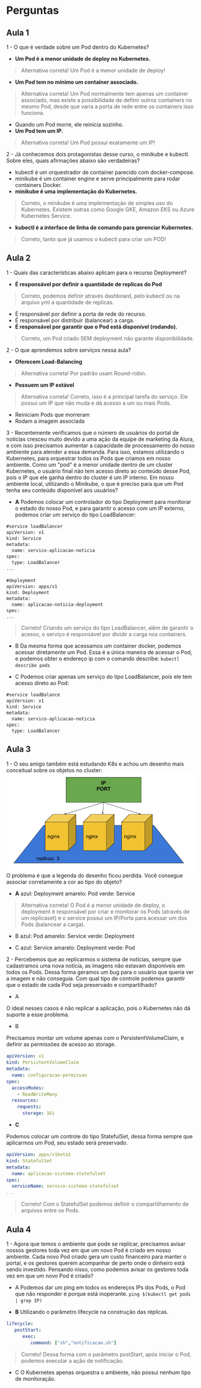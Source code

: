 # Perguntas

## Aula 1

1 - O que é verdade sobre um Pod dentro do Kubernetes?
- __Um Pod é a menor unidade de deploy no Kubernetes.__
> Alternativa correta! Um Pod é a menor unidade de deploy!
- __Um Pod tem no mínimo um container associado.__
> Alternativa correta! Um Pod normalmente tem apenas um container associado, mas existe a possibilidade de definir outros containers no mesmo Pod, desde que varia a porta de rede entre os containers isso funciona.
- Quando um Pod morre, ele reinicia sozinho.
- __Um Pod tem um IP.__
> Alternativa correta! Um Pod possui exatamente um IP!

2 - Já conhecemos dois protagonistas desse curso, o minikube e kubectl. Sobre eles, quais afirmações abaixo são verdadeiras?
- kubectl é um orquestrador de container parecido com docker-compose.
- minikube é um container engine e serve principalmente para rodar containers Docker.
- __minikube é uma implementação do Kubernetes.__
> Correto, o minikube é uma implementação de simples uso do Kubernetes. Existem outras como Google GKE, Amazon EKS ou Azure Kubernetes Service.
- __kubectl é a interface de linha de comando para gerenciar Kubernetes.__
> Correto, tanto que já usamos o kubectl para criar um POD!

## Aula 2

1 - Quais das características abaixo aplicam para o recurso Deployment?
- __É responsável por definir a quantidade de replicas do Pod__
> Correto, podemos definir através dashboard, pelo kubectl ou na arquivo yml a quantidade de replicas.
- É responsável por definir a porta de rede do recurso.
- É responsável por distribuir (balancear) a carga.
- __É responsável por garantir que o Pod está disponível (rodando).__
> Correto, um Pod criado SEM deployment não garante disponibilidade.

2 - O que aprendemos sobre serviços nessa aula?
- __Oferecem Load-Balancing__
> Alternativa correta! Por padrão usam Round-robin.
- __Possuem um IP estável__
> Alternativa correta! Correto, isso é a principal tarefa do serviço. Ele possui um IP que não muda e dá acesso a um ou mais Pods.
- Reiniciam Pods que morreram
- Rodam a imagem associada

3 - Recentemente verificamos que o número de usuários do portal de notícias cresceu muito devido a uma ação da equipe de marketing da Alura, e com isso precisamos aumentar a capacidade de processamento do nosso ambiente para atender a essa demanda. Para isso, estamos utilizando o Kubernetes, para orquestrar todos os Pods que criamos em nosso ambiente.
Como um "pod" é a menor unidade dentro de um cluster Kubernetes, o usuário final não tem acesso direto ao conteúdo desse Pod, pois o IP que ele ganha dentro do cluster é um IP interno.
Em nosso ambiente local, utilizando o Minikube, o que é preciso para que um Pod tenha seu conteúdo disponível aos usuários?

- __A__
Podemos colocar um controlador do tipo Deployment para monitorar o estado do nosso Pod, e para garantir o acesso com um IP externo, podemos criar um serviço do tipo LoadBalancer:
``` YML
#service loadBalancer
apiVersion: v1
kind: Service
metadata:
  name: servico-aplicacao-noticia
spec:
  type: LoadBalancer
...

#deployment
apiVersion: apps/v1
kind: Deployment
metadata:
  name: aplicacao-noticia-deployment
spec:
...
```
> Correto! Criando um serviço do tipo LoadBalancer, além de garantir o acesso, o serviço é responsável por dividir a carga nos containers.

- B
Da mesma forma que acessamos um container docker, podemos acessar diretamente um Pod. Essa é a única maneira de acessar o Pod, e podemos obter o endereço ip com o comando describe: ```kubectl describe pods```

- C
Podemos criar apenas um serviço do tipo LoadBalancer, pois ele tem acesso direto ao Pod:
``` YML
#service loadBalance
apiVersion: v1
kind: Service
metadata:
  name: servico-aplicacao-noticia
spec:
  type: LoadBalancer
```

## Aula 3

1 - O seu amigo também está estudando K8s e achou um desenho mais conceitual sobre os objetos no cluster:
![Imagem](./imagens/Aula-3-Ex-1.png)
O problema é que a legenda do desenho ficou perdida. Você consegue associar corretamente a cor ao tipo do objeto?

- __A__
azul: Deployment
amarelo: Pod
verde: Service
> Alternativa correta! O Pod é a menor unidade de deploy, o deployment é responsável por criar e monitorar os Pods (através de um replicaset) e o service possui um IP/Porta para acessar um dos Pods (balancear a carga).

- B
azul: Pod
amarelo: Service
verde: Deployment

- C
azul: Service
amarelo: Deployment
verde: Pod

2 - Percebemos que ao replicarmos o sistema de notícias, sempre que cadastramos uma nova notícia, as imagens não estavam disponíveis em todos os Pods. Dessa forma geramos um bug para o usuário que queria ver a imagem e não conseguia.
Com qual tipo de controle podemos garantir que o estado de cada Pod seja preservado e compartilhado?

- A

O ideal nesses casos é não replicar a aplicação, pois o Kubernetes não dá suporte a esse problema.

- B

Precisamos montar um volume apenas com o PersistentVolumeClaim, e definir as permissões de acesso ao storage.
``` yml
apiVersion: v1
kind: PersistentVolumeClaim
metadata:
  name: configuracao-permissao
spec:
  accessModes:
    - ReadWriteMany
  resources:
    requests:
      storage: 1Gi
```

- __C__

Podemos colocar um controle do tipo StatefulSet, dessa forma sempre que aplicarmos um Pod, seu estado será preservado.
``` yml
apiVersion: apps/v1beta1
kind: StatefulSet
metadata:
  name: aplicacao-sistema-statefulset
spec:
  serviceName: servico-sistema-statefulset
...
```
> Correto! Com o StatefulSet podemos definir o compartilhamento de arquivos entre os Pods.

## Aula 4

1 - Agora que temos o ambiente que pode se replicar, precisamos avisar nossos gestores toda vez em que um novo Pod é criado em nosso ambiente. Cada novo Pod criado gera um custo financeiro para manter o portal, e os gestores querem acompanhar de perto onde o dinheiro está sendo investido.
Pensando nisso, como podemos avisar os gestores toda vez em que um novo Pod é criado?

- A
Podemos dar um ping em todos os endereços IPs dos Pods, o Pod que não responder é porque está inoperante.
```ping $(kubectl get pods | grep IP)```

- __B__
Utilizando o parâmetro lifecycle na construção das réplicas.
``` yml
lifecycle:
   postStart:
      exec:
         command: ["sh","notificacao.sh"]
```
> Correto! Dessa forma com o parâmetro postStart, após iniciar o Pod, podemos executar a ação de notificação.

- C
O Kubernetes apenas orquestra o ambiente, não possui nenhum tipo de monitoração.
